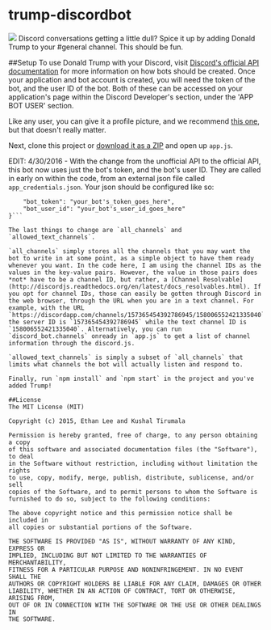 # trump-discordbot

![](http://i.imgur.com/g6M5Em2.png)
Discord conversations getting a little dull? Spice it up by adding Donald Trump to your #general channel. This should be fun.

##Setup
To use Donald Trump with your Discord, visit [Discord's official API documentation](https://discordapp.com/developers/docs/topics/oauth2#bot-vs-user-accounts) for more information on how bots should be created. Once your application and bot account is created, you will need the token of the bot, and the user ID of the bot. Both of these can be accessed on your application's page within the Discord Developer's section, under the 'APP BOT USER' section.

Like any user, you can give it a profile picture, and we recommend [this one](http://www.liberationnews.org/wp-content/uploads/2015/07/donaldtrump61815.jpg), but that doesn't really matter. 

Next, clone this project or [download it as a ZIP](https://github.com/joseph-galindo/trump-slackbot/archive/master.zip) and open up `app.js`.

EDIT: 4/30/2016 - With the change from the unofficial API to the official API, this bot now uses just the bot's token, and the bot's user ID. They are called in early on within the code, from an external json file called `app_credentials.json`. Your json should be configured like so:

```{
	"bot_token": "your_bot's_token_goes_here",
	"bot_user_id": "your_bot's_user_id_goes_here"
}```

The last things to change are `all_channels` and `allowed_text_channels`.

`all_channels` simply stores all the channels that you may want the bot to write in at some point, as a simple object to have them ready whenever you want. In the code here, I am using the channel IDs as the values in the key-value pairs. However, the value in those pairs does *not* have to be a channel ID, but rather, a [Channel Resolvable](http://discordjs.readthedocs.org/en/latest/docs_resolvables.html). If you opt for channel IDs, those can easily be gotten through Discord in the web browser, through the URL when you are in a text channel. For example, with the URL `https://discordapp.com/channels/157365454392786945/158006552421335040`, the server ID is `157365454392786945` while the text channel ID is `158006552421335040`. Alternatively, you can run `discord_bot.channels` onready in `app.js` to get a list of channel information through the discord.js.

`allowed_text_channels` is simply a subset of `all_channels` that limits what channels the bot will actually listen and respond to.

Finally, run `npm install` and `npm start` in the project and you've added Trump!

##License
The MIT License (MIT)

Copyright (c) 2015, Ethan Lee and Kushal Tirumala

Permission is hereby granted, free of charge, to any person obtaining a copy
of this software and associated documentation files (the "Software"), to deal
in the Software without restriction, including without limitation the rights
to use, copy, modify, merge, publish, distribute, sublicense, and/or sell
copies of the Software, and to permit persons to whom the Software is
furnished to do so, subject to the following conditions:

The above copyright notice and this permission notice shall be included in
all copies or substantial portions of the Software.

THE SOFTWARE IS PROVIDED "AS IS", WITHOUT WARRANTY OF ANY KIND, EXPRESS OR
IMPLIED, INCLUDING BUT NOT LIMITED TO THE WARRANTIES OF MERCHANTABILITY,
FITNESS FOR A PARTICULAR PURPOSE AND NONINFRINGEMENT. IN NO EVENT SHALL THE
AUTHORS OR COPYRIGHT HOLDERS BE LIABLE FOR ANY CLAIM, DAMAGES OR OTHER
LIABILITY, WHETHER IN AN ACTION OF CONTRACT, TORT OR OTHERWISE, ARISING FROM,
OUT OF OR IN CONNECTION WITH THE SOFTWARE OR THE USE OR OTHER DEALINGS IN
THE SOFTWARE.
